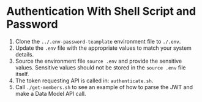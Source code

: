 # Authentication With Shell Script and Password
1. Clone the `../.env-password-teamplate` environment file to `./.env`.
1. Update the `.env` file with the appropriate values to match your system details.
1. Source the environment file `source .env` and provide the sensitive values. Sensitive values should not be stored in the `source .env` file itself.
1. The token requesting API is called in: `authenticate.sh`.
1. Call `./get-members.sh` to see an example of how to parse the JWT and make a Data Model API call.
